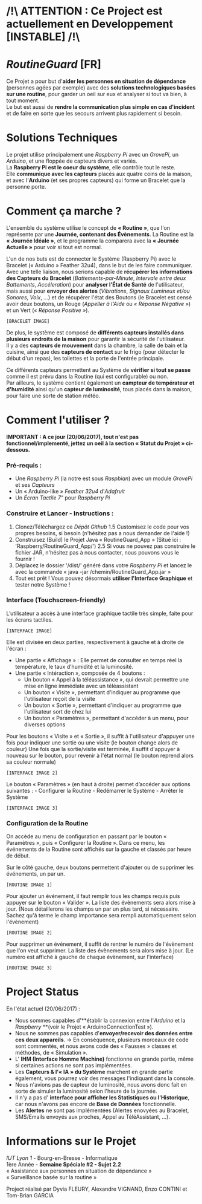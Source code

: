 # /!\ ATTENTION : Ce Project est actuellement en Developpement [INSTABLE] /!\

# *RoutineGuard* [**FR**]

Ce Projet a pour but d'**aider les personnes en situation de dépendance** (personnes agées par exemple) avec des **solutions technologiques basées sur une routine**, pour garder un oeil sur eux et analyser si tout va bien, à tout moment.  
Le but est aussi de **rendre la communication plus simple en cas d'incident** et de faire en sorte que les secours arrivent plus rapidement si besoin.  

# Solutions Techniques

Le projet utilise principalement une *Raspberry Pi* avec un *GrovePi*, un *Arduino*, et une floppée de capteurs divers et variés.  
La **Raspberry Pi est le coeur du système**, elle contrôle tout le reste.  
Elle **communique avec les capteurs** placés aux quatre coins de la maison, et avec l'**Arduino** (et ses propres capteurs) qui forme un Bracelet que la personne porte.  

# Comment ça marche ?

L'ensemble du système utilise le concept de **« Routine »**, que l'on représente par une **Journée, contenant des Évènements**.
La Routine est la **« Journée Idéale »**, et le programme la comparera avec la **« Journée Actuelle »** pour voir si tout est normal.

L'un de nos buts est de connecter le Système (Raspberry Pi) avec le Bracelet (« Arduino » Feather 32u4), dans le but de les faire communiquer.  
Avec une telle liaison, nous serions capable de **récupérer les informations des Capteurs du Bracelet** (*Battements-par-Minute*, *Intervale entre deux Battements*, *Accéleration*) pour **analyser l'État de Santé** de l'utilisateur, mais aussi pour **envoyer des alertes** (*Vibrations*, *Signaux Lumineux et/ou Sonores*, *Voix*, *...*) et de récupérer l'état des Boutons (le Bracelet est censé avoir deux boutons, un Rouge (*Appeller à l'Aide* ou *« Réponse Négative »*) et un Vert (*« Réponse Positive »*).

	[BRACELET IMAGE]
	
De plus, le système est composé de **différents capteurs installés dans plusieurs endroits de la maison** pour garantir la sécurité de l'utilisateur.  
Il y a des **capteurs de mouvement** dans la chambre, la salle de bain et la cuisine, ainsi que des **capteurs de contact** sur le frigo (pour détecter le début d'un repas), les toilettes et la porte de l'entrée principale.
  
Ce différents capteurs permettent au Système de **vérifier si tout se passe** comme il est prévu dans la Routine (qui est configurable) ou non.  
Par ailleurs, le système contient également un **campteur de températeur et d'humidité** ainsi qu'un **capteur de luminosité**, tous placés dans la maison, pour faire une sorte de station météo.

# Comment l'utiliser ?

**IMPORTANT : A ce jour (20/06/2017), tout n'est pas fonctionnel/implementé, jettez un oeil à la section « Statut du Projet » ci-dessous.**

### Pré-requis :
- Une *Raspberry Pi* (la notre est sous *Raspbian*) avec un module *GrovePi* et ses *Capteurs*
- Un « Arduino-like » *Feather 32u4* d'*Adafruit*
- Un *Écran Tactile 7"* pour *Raspberry Pi*

### Construire et Lancer - Instructions :
1. Clonez/Téléchargez ce *Dépôt Github*
      1.5 Customisez le code pour vos propres besoins, si besoin (n'hésitez pas a nous demander de l'aide !)
2. Construisez (Build) le Projet Java « RoutineGuard_App » (Situé ici : 'Raspberry/RoutineGuard_App/')
      2.5 Si vous ne pouvez pas construire le fichier JAR, n'hésitez pas à nous contacter, nous pouvons vous le fournir !
3. Déplacez le dossier '/dist/' généré dans votre *Raspberry Pi* et lancez le avec la commande « java -jar /chemin/RoutineGuard_App.jar »
4. Tout est prêt ! Vous pouvez désormais **utiliser l'Interface Graphique** et tester notre Système !

### Interface (Touchscreen-friendly)

L’utilisateur a accès à une interface graphique tactile très simple, faite pour les écrans tactiles.

	[INTERFACE IMAGE]
    
Elle est divisée en deux parties, respectivement à gauche et à droite de l'écran :
- Une partie « Affichage » : Elle permet de consulter en temps réel la température, le taux d’humidité et la luminosité.
- Une partie « Intéraction », composée de 4 boutons :
    - Un bouton « Appel à la téléassistance », qui devrait permettre une mise en ligne immédiate avec un téléassistant
    - Un bouton « Visite », permettant d'indiquer au programme que l'utilisateur reçoit de la visite
    - Un bouton « Sortie », permettant d'indiquer au programme que l'utilisateur sort de chez lui
    - Un bouton « Paramètres », permettant d'accéder à un menu, pour diverses options

Pour les boutons « Visite » et « Sortie », il suffit à l'utilisateur d'appuyer une fois pour indiquer une sortie ou une visite (le bouton change alors de couleur)
Une fois que la sortie/visite est terminée, il suffit d'appuyer à nouveau sur le bouton, pour revenir à l'état normal (le bouton reprend alors sa couleur normale)

	[INTERFACE IMAGE 2]
    
Le bouton « Paramètres » (en haut à droite) permet d’accéder aux options suivantes :
    - Configurer la Routine
    - Redémarrer le Système
    - Arrêter le Système
    
	[INTERFACE IMAGE 3]

### Configuration de la Routine

On accède au menu de configuration en passant par le bouton « Paramètres », puis « Configurer la Routine ».
Dans ce menu, les événements de la Routine sont affichés sur la gauche et classés par heure de début.

Sur le côté gauche, deux boutons permettent d'ajouter ou de supprimer les événements, un par un.

    [ROUTINE IMAGE 1]

Pour ajouter un événement, il faut remplir tous les champs requis puis appuyer sur le bouton « Valider ». La liste des évènements sera alors mise à jour.
(Nous détaillerons les champs un par un plus tard, si nécessaire. Sachez qu'à terme le champ importance sera rempli automatiquement selon l'évènement)

    [ROUTINE IMAGE 2]

Pour supprimer un événement, il suffit de rentrer le numéro de l'évènement que l'on veut supprimer. La liste des évènements sera alors mise à jour.
(Le numéro est affiché à gauche de chaque évènement, sur l'interface)

    [ROUTINE IMAGE 3]

# Project Status
En l'état actuel (20/06/2017) :
- Nous sommes capables d'**établir la connexion entre l'*Arduino* et la *Raspberry* **(voir le Projet « ArduinoConnectionTest »).
- Nous ne sommes pas capables d'**envoyer/recevoir des données entre ces deux appareils**.
      -> En conséquence, plusieurs morceaux de code sont commentés, et nous avons codé des « Fausses » classes et méthodes, de « Simulation ».
- L' **IHM (Interface Homme Machine)** fonctionne en grande partie, même si certaines actions ne sont pas implémentées.
- Les **Capteurs & l'« IA » du Système** marchent en grande partie également, vous pourrez voir des messages l'indiquant dans la console.
- Nous n'avions pas de capteur de luminosité, nous avons donc fait en sorte de simuler la luminosité selon l'heure de la journée.
- Il n'y a pas d' **interface pour afficher les Statistiques ou l'Historique**, car nous n'avons pas encore de **Base de Données** fonctionnelle.
- Les **Alertes** ne sont pas implémentées (Alertes enovyées au Bracelet, SMS/Emails envoyés aux proches, Appel au TéléAssistant, ...).

# Informations sur le Projet

*IUT Lyon 1* - Bourg-en-Bresse - Informatique  
1ère Année - **Semaine Spéciale #2 - Sujet 2.2**  
« Assistance aux personnes en situation de dépendance »  
« Surveillance basée sur la routine »

Project réalisé par Dyvia FLEURY, Alexandre VIGNAND, Enzo CONTINI et Tom-Brian GARCIA

